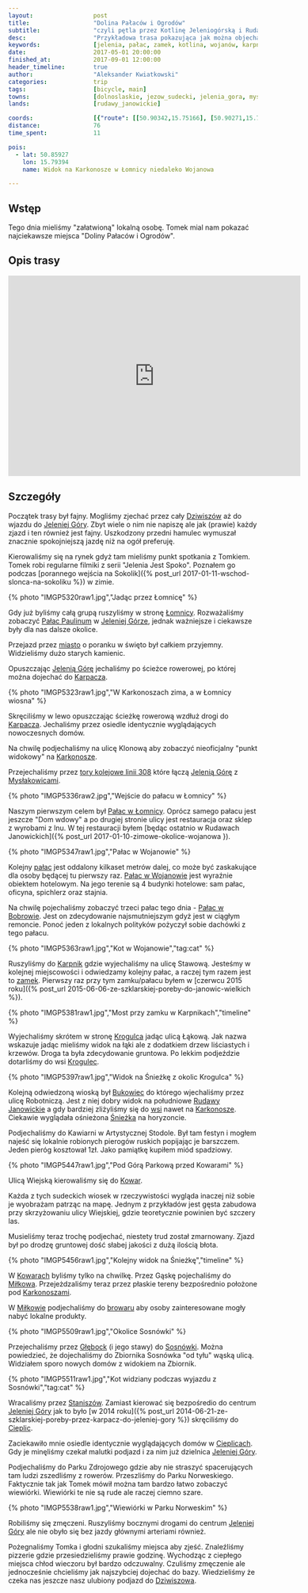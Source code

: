 ```yaml
---
layout:                 post
title:                  "Dolina Pałaców i Ogrodów"
subtitle:               "czyli pętla przez Kotlinę Jeleniogórską i Rudawy Janowickie"
desc:                   "Przykładowa trasa pokazująca jak można objechać najważniejsze pałace Kotliny Jeleniogórskiej."
keywords:               [jelenia, pałac, zamek, kotlina, wojanów, karpniki, sosnówka, cieplice, wiewiórka]
date:                   2017-05-01 20:00:00
finished_at:            2017-09-01 12:00:00
header_timeline:        true
author:                 "Aleksander Kwiatkowski"
categories:             trip
tags:                   [bicycle, main]
towns:                  [dolnoslaskie, jezow_sudecki, jelenia_gora, myslakowice, kowary, podgorzyn]
lands:                  [rudawy_janowickie]

coords:                 [{"route": [[50.90342,15.75166], [50.90271,15.73475], [50.88382,15.75939], [50.87418,15.75930], [50.86020,15.77389], [50.85625,15.78153], [50.86605,15.79930], [50.87629,15.80677], [50.87662,15.81406], [50.86833,15.83166], [50.84991,15.85329], [50.83771,15.84007], [50.82866,15.83380], [50.82497,15.81809], [50.82628,15.82256], [50.81944,15.83432], [50.81391,15.83758], [50.80521,15.82925], [50.80250,15.82333], [50.80645,15.81852], [50.80461,15.80144], [50.80239,15.78084], [50.79816,15.77690], [50.80412,15.76642], [50.81426,15.76230], [50.81508,15.75587], [50.82468,15.74514], [50.81855,15.73681], [50.81660,15.72995], [50.81871,15.72179], [50.82386,15.72111], [50.83666,15.73450], [50.84484,15.74076], [50.85091,15.73364], [50.86418,15.68961], [50.88807,15.71458], [50.88801,15.71922], [50.90296,15.73492]], "type": "bicycle"}]
distance:               76
time_spent:             11

pois:
  - lat: 50.85927
    lon: 15.79394
    name: Widok na Karkonosze w Łomnicy niedaleko Wojanowa

---
```


[wiki-dziwiszow]: https://pl.wikipedia.org/wiki/Dziwisz%C3%B3w
[wiki-jelenia-gora]: https://pl.wikipedia.org/wiki/Jelenia_G%C3%B3ra
[wiki-lomnica]: https://pl.wikipedia.org/wiki/%C5%81omnica_(powiat_jeleniog%C3%B3rski)
[wiki-palac-paulinum]: https://pl.wikipedia.org/wiki/Pa%C5%82ac_Paulinum_w_Jeleniej_G%C3%B3rze
[wiki-karpacz]: https://pl.wikipedia.org/wiki/Karpacz
[wiki-karkonosze]: https://pl.wikipedia.org/wiki/Karkonosze
[wiki-myslakowice]: https://pl.wikipedia.org/wiki/Mys%C5%82akowice
[wiki-karpniki]: https://pl.wikipedia.org/wiki/Karpniki
[wiki-krogulec]: https://pl.wikipedia.org/wiki/Krogulec_(wojew%C3%B3dztwo_dolno%C5%9Bl%C4%85skie)
[wiki-bukowiec]: https://pl.wikipedia.org/wiki/Bukowiec_(powiat_jeleniog%C3%B3rski)
[wiki-rudawy-janowickie]: https://pl.wikipedia.org/wiki/Rudawy_Janowickie
[wiki-sniezka]: https://pl.wikipedia.org/wiki/%C5%9Anie%C5%BCka
[wiki-kowary]: https://pl.wikipedia.org/wiki/Kowary
[wiki-milkow]: https://pl.wikipedia.org/wiki/Mi%C5%82k%C3%B3w_(wojew%C3%B3dztwo_dolno%C5%9Bl%C4%85skie)
[wiki-glebock]: https://pl.wikipedia.org/wiki/G%C5%82%C4%99bock_(wojew%C3%B3dztwo_dolno%C5%9Bl%C4%85skie)
[wiki-sosnowka]: https://pl.wikipedia.org/wiki/Sosn%C3%B3wka_(powiat_jeleniog%C3%B3rski)
[wiki-staniszow]: https://pl.wikipedia.org/wiki/Stanisz%C3%B3w
[wiki-cieplice]: https://pl.wikipedia.org/wiki/Cieplice_%C5%9Al%C4%85skie-Zdr%C3%B3j
[wiki-linia-308]: https://pl.wikipedia.org/wiki/Linia_kolejowa_nr_308
[wiki-palac-lomnica]: https://pl.wikipedia.org/wiki/Pa%C5%82ac_w_%C5%81omnicy
[wiki-palac-wojanow]: https://pl.wikipedia.org/wiki/Pa%C5%82ac_w_Wojanowie
[wiki-palac-bobrow]: https://pl.wikipedia.org/wiki/Pa%C5%82ac_w_Bobrowie
[wiki-zamek-karpniki]: https://pl.wikipedia.org/wiki/Zamek_w_Karpnikach

[milkow-browar]: http://palac.spiz.pl/browar


Wstęp
-----

Tego dnia mieliśmy "załatwioną" lokalną osobę. Tomek mial nam pokazać najciekawsze
miejsca "Doliny Pałaców i Ogrodów".

Opis trasy
----------

<iframe height='405' width='590' frameborder='0' allowtransparency='true' scrolling='no' src='https://www.strava.com/activities/966518117/embed/6ad9926939ba16ca79df47388eacc0c80fac81b9'></iframe>

Szczegóły
---------

Początek trasy był fajny. Mogliśmy zjechać przez cały [Dziwiszów][wiki-dziwiszow]
aż do wjazdu do [Jeleniej Góry][wiki-jelenia-gora]. Zbyt wiele o nim nie napiszę
ale jak (prawie) każdy zjazd i ten również jest fajny.
Uszkodzony przedni hamulec wymuszał znacznie spokojniejszą jazdę niż
na ogół preferuję.

Kierowaliśmy się na rynek gdyż tam mieliśmy punkt spotkania z Tomkiem.
Tomek robi regularne filmiki z serii "Jelenia Jest Spoko". Poznałem go
podczas
[porannego wejścia na Sokolik]({% post_url 2017-01-11-wschod-slonca-na-sokoliku %})
w zimie.

{% photo "IMGP5320raw1.jpg","Jadąc przez Łomnicę" %}

Gdy już byliśmy całą grupą ruszyliśmy w stronę [Łomnicy][wiki-lomnica].
Rozważaliśmy zobaczyć [Pałac Paulinum][wiki-palac-paulinum] w
[Jeleniej Górze][wiki-jelenia-gora], jednak ważniejsze i ciekawsze były dla
nas dalsze okolice.

Przejazd przez [miasto][wiki-jelenia-gora] o poranku w święto był całkiem
przyjemny. Widzieliśmy dużo starych kamienic.

Opuszczając [Jelenią Górę][wiki-jelenia-gora] jechaliśmy po ścieżce rowerowej,
po której można dojechać do [Karpacza][wiki-karpacz].

{% photo "IMGP5323raw1.jpg","W Karkonoszach zima, a w Łomnicy wiosna" %}

Skręciliśmy w lewo opuszczając ścieżkę rowerową wzdłuż drogi do
[Karpacza][wiki-karpacz]. Jechaliśmy przez osiedle identycznie wyglądających
nowoczesnych domów.

Na chwilę podjechaliśmy na ulicę Klonową aby zobaczyć nieoficjalny
"punkt widokowy" na [Karkonosze][wiki-karkonosze].

Przejechaliśmy przez
[tory kolejowe linii 308][wiki-linia-308] które łączą [Jelenią Górę][wiki-jelenia-gora]
z [Mysłakowicami][wiki-myslakowice].

{% photo "IMGP5336raw2.jpg","Wejście do pałacu w Łomnicy" %}

Naszym pierwszym celem był [Pałac w Łomnicy][wiki-palac-lomnica]. Oprócz
samego pałacu jest jeszcze "Dom wdowy" a po drugiej stronie ulicy jest
restauracja oraz sklep z wyrobami z lnu.
W tej restauracji byłem [będąc ostatnio w Rudawach Janowickich]({% post_url 2017-01-10-zimowe-okolice-wojanowa }).

{% photo "IMGP5347raw1.jpg","Pałac w Wojanowie" %}

Kolejny [pałac][wiki-palac-wojanow] jest oddalony kilkaset
metrów dalej, co może być zaskakujące
dla osoby będącej tu pierwszy raz. [Pałac w Wojanowie][wiki-palac-wojanow]
jest wyraźnie obiektem hotelowym. Na jego terenie są 4 budynki hotelowe:
sam pałac, oficyna, spichlerz oraz stajnia.

Na chwilę pojechaliśmy zobaczyć trzeci pałac tego dnia -
[Pałac w Bobrowie][wiki-palac-bobrow]. Jest on zdecydowanie najsmutniejszym
gdyż jest w ciągłym remoncie. Ponoć jeden z lokalnych polityków pożyczył sobie
dachówki z tego pałacu.

{% photo "IMGP5363raw1.jpg","Kot w Wojanowie","tag:cat" %}

Ruszyliśmy do [Karpnik][wiki-karpniki] gdzie wyjechaliśmy na ulicę Stawową.
Jesteśmy w kolejnej miejscowości i odwiedzamy kolejny pałac, a raczej tym
razem jest to [zamek][wiki-zamek-karpniki].
Pierwszy raz przy tym zamku/pałacu byłem w
[czerwcu 2015 roku]({% post_url 2015-06-06-ze-szklarskiej-poreby-do-janowic-wielkich %}).

{% photo "IMGP5381raw1.jpg","Most przy zamku w Karpnikach","timeline" %}

Wyjechaliśmy skrótem w stronę [Krogulca][wiki-krogulec] jadąc ulicą Łąkową.
Jak nazwa wskazuje jadąc mieliśmy widok na łąki ale z dodatkiem drzew liściastych i krzewów.
Droga ta była zdecydowanie gruntowa.
Po lekkim podjeździe dotarliśmy do wsi [Krogulec][wiki-krogulec].

{% photo "IMGP5397raw1.jpg","Widok na Śnieżkę z okolic Krogulca" %}

Kolejną odwiedzoną wioską był [Bukowiec][wiki-bukowiec] do którego wjechaliśmy
przez ulicę Robotniczą. Jest z niej dobry widok na południowe
[Rudawy Janowickie][wiki-rudawy-janowickie] a gdy bardziej zliżyliśmy
się do [wsi][wiki-bukowiec] nawet na [Karkonosze][wiki-karkonosze].
Ciekawie wyglądała ośnieżona [Śnieżka][wiki-sniezka] na horyzoncie.

Podjechaliśmy do Kawiarni w Artystycznej Stodole. Był tam festyn i mogłem
najeść się lokalnie robionych pierogów ruskich popijając je barszczem.
Jeden pieróg kosztował 1zł. Jako pamiątkę kupiłem miód spadziowy.

{% photo "IMGP5447raw1.jpg","Pod Górą Parkową przed Kowarami" %}

Ulicą Wiejską kierowaliśmy się do [Kowar][wiki-kowary].

Każda z tych
sudeckich wiosek w rzeczywistości wygląda inaczej niż sobie je wyobrażam
patrząc na mapę. Jednym z przykładów jest gęsta zabudowa przy skrzyżowaniu
ulicy Wiejskiej, gdzie teoretycznie powinien być szczery las.

Musieliśmy teraz trochę podjechać, niestety trud został zmarnowany. Zjazd
był po drodzę gruntowej dość słabej jakości z dużą ilością błota.

{% photo "IMGP5456raw1.jpg","Kolejny widok na Śnieżkę","timeline" %}

W [Kowarach][wiki-kowary] byliśmy tylko na chwilkę. Przez Gąskę
pojechaliśmy do [Miłkowa][wiki-milkow]. Przejeżdzaliśmy teraz przez płaskie
tereny bezpośrednio położone pod [Karkonoszami][wiki-karkonosze].

W [Miłkowie][wiki-milkow] podjechaliśmy do [browaru][milkow-browar] aby
osoby zainteresowane mogły nabyć lokalne produkty.

{% photo "IMGP5509raw1.jpg","Okolice Sosnówki" %}

Przejechaliśmy przez [Głębock][wiki-glebock] (i jego stawy)
do [Sosnówki][wiki-sosnowka].
Można powiedzieć, że dojechaliśmy do Zbiornika Sosnówka "od tyłu"
wąską ulicą.
Widziałem sporo nowych domów z widokiem na Zbiornik.

{% photo "IMGP5511raw1.jpg","Kot widziany podczas wyjazdu z Sosnówki","tag:cat" %}

Wracaliśmy przez [Staniszów][wiki-staniszow]. Zamiast
kierować się bezpośredio do centrum [Jeleniej Góry][wiki-jelenia-gora]
jak to było [w 2014 roku]({% post_url 2014-06-21-ze-szklarskiej-poreby-przez-karpacz-do-jeleniej-gory %})
skręciliśmy do [Cieplic][wiki-cieplice].

Zaciekawiło mnie osiedle identycznie wyglądających domów w
[Cieplicach][wiki-cieplice]. Gdy je minęliśmy czekał malutki podjazd i za nim
już dzielnica [Jeleniej Góry][wiki-jelenia-gora].

Podjechaliśmy do Parku Zdrojowego gdzie aby nie straszyć spacerujących tam
ludzi zszedliśmy z rowerów.
Przeszliśmy do Parku Norweskiego. Faktycznie tak jak Tomek mówił można tam bardzo
łatwo zobaczyć wiewiórki. Wiewiórki te nie są rude ale raczej ciemno szare.

{% photo "IMGP5538raw1.jpg","Wiewiórki w Parku Norweskim" %}

Robiliśmy się zmęczeni. Ruszyliśmy bocznymi drogami do centrum
[Jeleniej Góry][wiki-jelenia-gora] ale nie obyło się bez jazdy głównymi
arteriami również.

Pożegnaliśmy Tomka i głodni szukaliśmy miejsca aby zjeść. Znaleźliśmy pizzerie
gdzie przesiedzieliśmy prawie godzinę. Wychodząc z ciepłego miejsca chłod
wieczoru był bardzo odczuwalny. Czuliśmy zmęczenie ale jednocześnie chcieliśmy
jak najszybciej dojechać do bazy. Wiedzieliśmy że czeka nas jeszcze nasz
ulubiony podjazd do [Dziwiszowa][wiki-dziwiszow].
